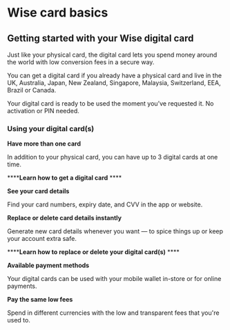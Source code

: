 # Wise card basics  
## Getting started with your Wise digital card  
Just like your physical card, the digital card lets you spend money around the world with low conversion fees in a secure way. 

You can get a digital card if you already have a physical card and live in the UK, Australia, Japan, New Zealand, Singapore, Malaysia, Switzerland, EEA, Brazil or Canada.

Your digital card is ready to be used the moment you’ve requested it. No activation or PIN needed. 

### Using your digital card(s)

 **Have more than one card**

In addition to your physical card, you can have up to 3 digital cards at one time. 

******Learn how to get a digital card** ****

 **See your card details**

Find your card numbers, expiry date, and CVV in the app or website. 

**Replace or delete card details instantly**

Generate new card details whenever you want — to spice things up or keep your account extra safe. 

******Learn how to replace or delete your digital card(s)** ****

 **Available payment methods**

Your digital cards can be used with your mobile wallet in-store or for online payments.

 **Pay the same low fees**

Spend in different currencies with the low and transparent fees that you're used to.